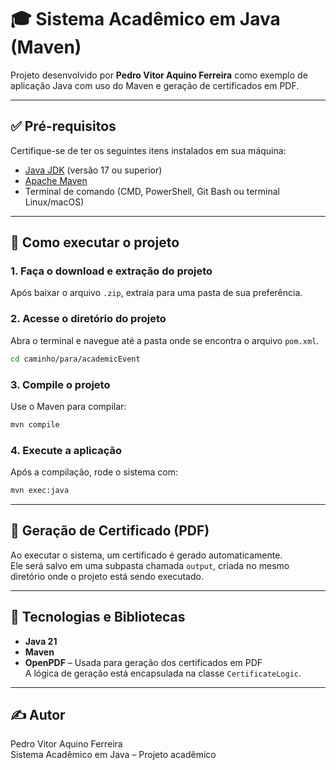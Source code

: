 # 🎓 Sistema Acadêmico em Java (Maven)

Projeto desenvolvido por **Pedro Vitor Aquino Ferreira** como exemplo de aplicação Java com uso do Maven e geração de certificados em PDF.

---

## ✅ Pré-requisitos

Certifique-se de ter os seguintes itens instalados em sua máquina:

- [Java JDK](https://www.oracle.com/java/technologies/javase-downloads.html) (versão 17 ou superior)
- [Apache Maven](https://maven.apache.org/)
- Terminal de comando (CMD, PowerShell, Git Bash ou terminal Linux/macOS)

---

## 🚀 Como executar o projeto

### 1. Faça o download e extração do projeto

Após baixar o arquivo `.zip`, extraia para uma pasta de sua preferência.

### 2. Acesse o diretório do projeto

Abra o terminal e navegue até a pasta onde se encontra o arquivo `pom.xml`.

```bash
cd caminho/para/academicEvent
```

### 3. Compile o projeto

Use o Maven para compilar:

```bash
mvn compile
```

### 4. Execute a aplicação

Após a compilação, rode o sistema com:

```bash
mvn exec:java
```

---

## 📄 Geração de Certificado (PDF)

Ao executar o sistema, um certificado é gerado automaticamente.  
Ele será salvo em uma subpasta chamada `output`, criada no mesmo diretório onde o projeto está sendo executado.

---

## 🧰 Tecnologias e Bibliotecas

- **Java 21**
- **Maven**
- **OpenPDF** – Usada para geração dos certificados em PDF  
  A lógica de geração está encapsulada na classe `CertificateLogic`.

---

## ✍️ Autor

Pedro Vitor Aquino Ferreira  
Sistema Acadêmico em Java – Projeto acadêmico
